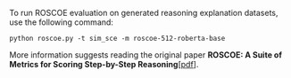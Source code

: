 
To run ROSCOE evaluation on generated reasoning explanation datasets, use the following command:
```
python roscoe.py -t sim_sce -m roscoe-512-roberta-base
```
More information suggests reading the original paper **ROSCOE: A Suite of Metrics for Scoring Step-by-Step Reasoning**[[pdf](https://arxiv.org/pdf/2212.07919.pdf)].
